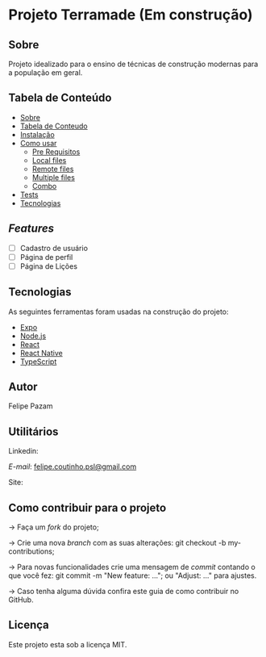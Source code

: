 # Projeto Terramade (Em construção)

## Sobre

Projeto idealizado para o ensino de técnicas de construção modernas para a população em geral.

## Tabela de Conteúdo

<!--ts-->
   * [Sobre](#Sobre)
   * [Tabela de Conteudo](#tabela-de-conteudo)
   * [Instalação](#instalacao)
   * [Como usar](#como-usar)
      * [Pre Requisitos](#pre-requisitos)
      * [Local files](#local-files)
      * [Remote files](#remote-files)
      * [Multiple files](#multiple-files)
      * [Combo](#combo)
   * [Tests](#testes)
   * [Tecnologias](#tecnologias)
<!--te-->

## *Features*

- [ ] Cadastro de usuário
- [ ] Página de perfil
- [ ] Página de Lições

## Tecnologias

As seguintes ferramentas foram usadas na construção do projeto:

- [Expo](https://expo.io/)
- [Node.js](https://nodejs.org/en/)
- [React](https://pt-br.reactjs.org/)
- [React Native](https://reactnative.dev/)
- [TypeScript](https://www.typescriptlang.org/)

## Autor

Felipe Pazam

## Utilitários

Linkedin: 

*E-mail*: felipe.coutinho.psl@gmail.com

Site:

## Como contribuir para o projeto

&rarr; Faça um *fork* do projeto;

&rarr; Crie uma nova *branch* com as suas alterações: git checkout -b my-contributions;

&rarr; Para novas funcionalidades crie uma mensagem de *commit* contando o que você fez: git commit -m "New feature: ..."; ou "Adjust: ..." para ajustes.

&rarr; Caso tenha alguma dúvida confira este guia de como contribuir no GitHub.

## Licença
Este projeto esta sob a licença MIT.

